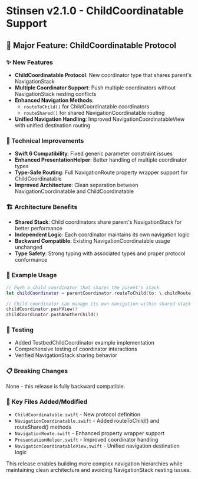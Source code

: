 # Stinsen v2.1.0 - ChildCoordinatable Support

## 🎉 Major Feature: ChildCoordinatable Protocol

### ✨ New Features
- **ChildCoordinatable Protocol**: New coordinator type that shares parent's NavigationStack
- **Multiple Coordinator Support**: Push multiple coordinators without NavigationStack nesting conflicts
- **Enhanced Navigation Methods**: 
  - `routeToChild()` for ChildCoordinatable coordinators
  - `routeShared()` for shared NavigationCoordinatable routing
- **Unified Navigation Handling**: Improved NavigationCoordinatableView with unified destination routing

### 🔧 Technical Improvements
- **Swift 6 Compatibility**: Fixed generic parameter constraint issues
- **Enhanced PresentationHelper**: Better handling of multiple coordinator types
- **Type-Safe Routing**: Full NavigationRoute property wrapper support for ChildCoordinatable
- **Improved Architecture**: Clean separation between NavigationCoordinatable and ChildCoordinatable

### 🏗️ Architecture Benefits
- **Shared Stack**: Child coordinators share parent's NavigationStack for better performance
- **Independent Logic**: Each coordinator maintains its own navigation logic
- **Backward Compatible**: Existing NavigationCoordinatable usage unchanged
- **Type Safety**: Strong typing with associated types and proper protocol conformance

### 📱 Example Usage
```swift
// Push a child coordinator that shares the parent's stack
let childCoordinator = parentCoordinator.routeToChild(to: \.childRoute, inputData)

// Child coordinator can manage its own navigation within shared stack
childCoordinator.pushView()
childCoordinator.pushAnotherChild()
```

### 🧪 Testing
- Added TestbedChildCoordinator example implementation
- Comprehensive testing of coordinator interactions
- Verified NavigationStack sharing behavior

### 📋 Breaking Changes
None - this release is fully backward compatible.

### 🔗 Key Files Added/Modified
- `ChildCoordinatable.swift` - New protocol definition
- `NavigationCoordinatable.swift` - Added routeToChild() and routeShared() methods
- `NavigationRoute.swift` - Enhanced property wrapper support
- `PresentationHelper.swift` - Improved coordinator handling
- `NavigationCoordinatableView.swift` - Unified navigation destination logic

This release enables building more complex navigation hierarchies while maintaining clean architecture and avoiding NavigationStack nesting issues. 